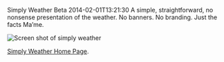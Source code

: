 Simply Weather Beta
2014-02-01T13:21:30
A simple, straightforward, no nonsense presentation of the weather. No banners. No branding. Just the facts Ma’me.

![Screen shot of simply weather](http://mike-ward.net/Content/images/simply_weather/simplyweather.png)

[Simply Weather Home Page](http://mike-ward.net/simplyweather).
